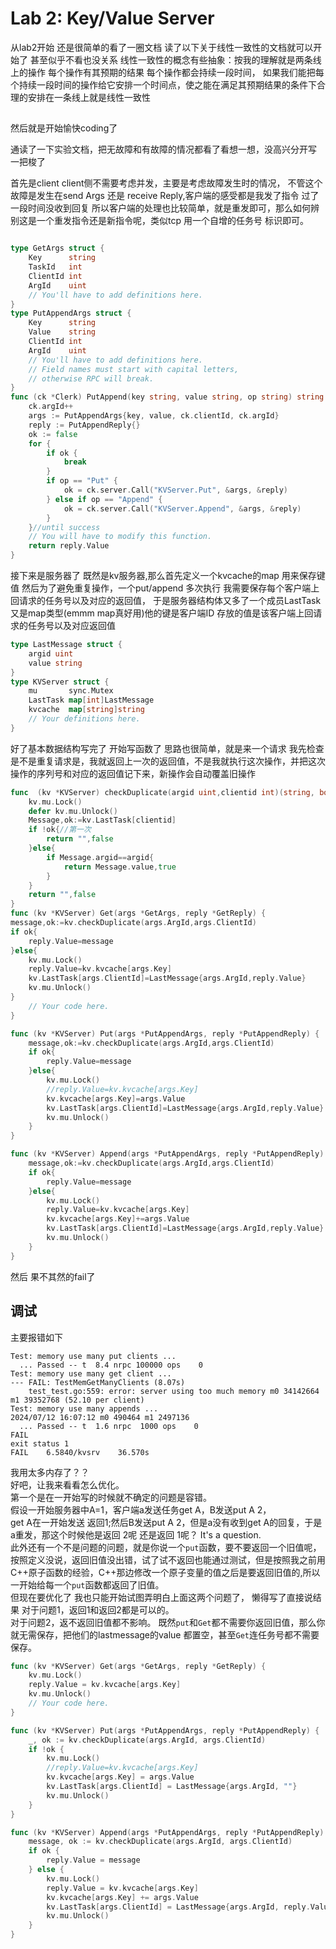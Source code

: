 # Lab 2: Key/Value Server

从lab2开始 还是很简单的看了一圈文档 读了以下关于线性一致性的文档就可以开始了
甚至似乎不看也没关系
线性一致性的概念有些抽象：按我的理解就是两条线上的操作 每个操作有其预期的结果 每个操作都会持续一段时间，
如果我们能把每个持续一段时间的操作给它安排一个时间点，使之能在满足其预期结果的条件下合理的安排在一条线上就是线性一致性

##
然后就是开始愉快coding了

通读了一下实验文档，把无故障和有故障的情况都看了看想一想，没高兴分开写 一把梭了

首先是client client侧不需要考虑并发，主要是考虑故障发生时的情况，
不管这个故障是发生在send Args 还是 receive Reply,客户端的感受都是我发了指令 过了一段时间没收到回复 
所以客户端的处理也比较简单，就是重发即可，那么如何辨别这是一个重发指令还是新指令呢，类似tcp 用一个自增的任务号
标识即可。

``` go

type GetArgs struct {
	Key      string
	TaskId   int
	ClientId int
	ArgId    uint
	// You'll have to add definitions here.
}
type PutAppendArgs struct {
	Key      string
	Value    string
	ClientId int
	ArgId    uint
	// You'll have to add definitions here.
	// Field names must start with capital letters,
	// otherwise RPC will break.
}
func (ck *Clerk) PutAppend(key string, value string, op string) string {
	ck.argId++
	args := PutAppendArgs{key, value, ck.clientId, ck.argId}
	reply := PutAppendReply{}
	ok := false
	for {
		if ok {
			break
		}
		if op == "Put" {
			ok = ck.server.Call("KVServer.Put", &args, &reply)
		} else if op == "Append" {
			ok = ck.server.Call("KVServer.Append", &args, &reply)
		}
	}//until success
	// You will have to modify this function.
	return reply.Value
}
```
接下来是服务器了
既然是kv服务器,那么首先定义一个kvcache的map 用来保存键值
然后为了避免重复操作，一个put/append 多次执行
我需要保存每个客户端上回请求的任务号以及对应的返回值，
于是服务器结构体又多了一个成员LastTask
又是map类型(emmm map真好用)他的键是客户端ID 存放的值是该客户端上回请求的任务号以及对应返回值
```go
type LastMessage struct {
	argid uint
	value string
}
type KVServer struct {
	mu       sync.Mutex
	LastTask map[int]LastMessage
	kvcache  map[string]string
	// Your definitions here.
}
```
好了基本数据结构写完了 开始写函数了
思路也很简单，就是来一个请求 我先检查是不是重复请求是，我就返回上一次的返回值，不是我就执行这次操作，并把这次操作的序列号和对应的返回值记下来，新操作会自动覆盖旧操作
```go
func  (kv *KVServer) checkDuplicate(argid uint,clientid int)(string, bool){
	kv.mu.Lock()
	defer kv.mu.Unlock()
	Message,ok:=kv.LastTask[clientid]
	if !ok{//第一次
		return "",false
	}else{
		if Message.argid==argid{
			return Message.value,true
		}
	}
	return "",false
}
func (kv *KVServer) Get(args *GetArgs, reply *GetReply) {
message,ok:=kv.checkDuplicate(args.ArgId,args.ClientId)
if ok{
	reply.Value=message
}else{
	kv.mu.Lock()
	reply.Value=kv.kvcache[args.Key]
	kv.LastTask[args.ClientId]=LastMessage{args.ArgId,reply.Value}
	kv.mu.Unlock()
}
	// Your code here.
}

func (kv *KVServer) Put(args *PutAppendArgs, reply *PutAppendReply) {
	message,ok:=kv.checkDuplicate(args.ArgId,args.ClientId)
	if ok{
		reply.Value=message
	}else{
		kv.mu.Lock()
		//reply.Value=kv.kvcache[args.Key]
		kv.kvcache[args.Key]=args.Value
		kv.LastTask[args.ClientId]=LastMessage{args.ArgId,reply.Value}
		kv.mu.Unlock()
	}
}

func (kv *KVServer) Append(args *PutAppendArgs, reply *PutAppendReply) {
	message,ok:=kv.checkDuplicate(args.ArgId,args.ClientId)
	if ok{
		reply.Value=message
	}else{
		kv.mu.Lock()
		reply.Value=kv.kvcache[args.Key]
		kv.kvcache[args.Key]+=args.Value
		kv.LastTask[args.ClientId]=LastMessage{args.ArgId,reply.Value}
		kv.mu.Unlock()
	}
}
```
然后 果不其然的fail了
## 调试
主要报错如下
```
Test: memory use many put clients ...
  ... Passed -- t  8.4 nrpc 100000 ops    0
Test: memory use many get client ...
--- FAIL: TestMemGetManyClients (8.07s)
    test_test.go:559: error: server using too much memory m0 34142664 m1 39352768 (52.10 per client)
Test: memory use many appends ...
2024/07/12 16:07:12 m0 490464 m1 2497136
  ... Passed -- t  1.6 nrpc  1000 ops    0
FAIL
exit status 1
FAIL    6.5840/kvsrv    36.570s
```
我用太多内存了？？  
好吧，让我来看看怎么优化。  
第一个是在一开始写的时候就不确定的问题是容错。  
假设一开始服务器中A=1，客户端a发送任务get A，B发送put A 2，  
get A在一开始发送 返回1;然后B发送put A 2，但是a没有收到get A的回复，于是a重发，那这个时候他是返回 2呢 还是返回 1呢？ It's a question.  
此外还有一个不是问题的问题，就是你说一个`put`函数，要不要返回一个旧值呢，按照定义没说，返回旧值没出错，试了试不返回也能通过测试，但是按照我之前用C++原子函数的经验，C++那边修改一个原子变量的值之后是要返回旧值的,所以一开始给每一个`put`函数都返回了旧值。  
但现在要优化了 我也只能开始试图弄明白上面这两个问题了，
懒得写了直接说结果 对于问题1，返回1和返回2都是可以的。  
对于问题2，返不返回旧值都不影响。
既然`put`和`Get`都不需要你返回旧值，那么你就无需保存，把他们的lastmessage的value 都置空，甚至`Get`连任务号都不需要保存。
```go
func (kv *KVServer) Get(args *GetArgs, reply *GetReply) {
	kv.mu.Lock()
	reply.Value = kv.kvcache[args.Key]
	kv.mu.Unlock()
	// Your code here.
}

func (kv *KVServer) Put(args *PutAppendArgs, reply *PutAppendReply) {
	_, ok := kv.checkDuplicate(args.ArgId, args.ClientId)
	if !ok {
		kv.mu.Lock()
		//reply.Value=kv.kvcache[args.Key]
		kv.kvcache[args.Key] = args.Value
		kv.LastTask[args.ClientId] = LastMessage{args.ArgId, ""}
		kv.mu.Unlock()
	}
}

func (kv *KVServer) Append(args *PutAppendArgs, reply *PutAppendReply) {
	message, ok := kv.checkDuplicate(args.ArgId, args.ClientId)
	if ok {
		reply.Value = message
	} else {
		kv.mu.Lock()
		reply.Value = kv.kvcache[args.Key]
		kv.kvcache[args.Key] += args.Value
		kv.LastTask[args.ClientId] = LastMessage{args.ArgId, reply.Value}
		kv.mu.Unlock()
	}
}
```
